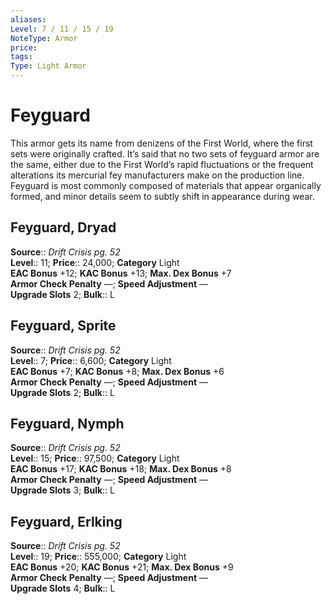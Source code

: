```yaml
---
aliases: 
Level: 7 / 11 / 15 / 19
NoteType: Armor
price: 
tags: 
Type: Light Armor
---
```


# Feyguard

This armor gets its name from denizens of the First World, where the first sets were originally crafted. It’s said that no two sets of feyguard armor are the same, either due to the First World’s rapid fluctuations or the frequent alterations its mercurial fey manufacturers make on the production line. Feyguard is most commonly composed of materials that appear organically formed, and minor details seem to subtly shift in appearance during wear.  

## Feyguard, Dryad

**Source**:: _Drift Crisis pg. 52_  
**Level**:: 11;
**Price**:: 24,000; **Category** Light  
**EAC Bonus** +12; **KAC Bonus** +13; **Max. Dex Bonus** +7  
**Armor Check Penalty** —; **Speed Adjustment** —  
**Upgrade Slots** 2; **Bulk**:: L

## Feyguard, Sprite

**Source**:: _Drift Crisis pg. 52_  
**Level**:: 7;
**Price**:: 6,600; **Category** Light  
**EAC Bonus** +7; **KAC Bonus** +8; **Max. Dex Bonus** +6  
**Armor Check Penalty** —; **Speed Adjustment** —  
**Upgrade Slots** 2; **Bulk**:: L

## Feyguard, Nymph

**Source**:: _Drift Crisis pg. 52_  
**Level**:: 15;
**Price**:: 97,500; **Category** Light  
**EAC Bonus** +17; **KAC Bonus** +18; **Max. Dex Bonus** +8  
**Armor Check Penalty** —; **Speed Adjustment** —  
**Upgrade Slots** 3; **Bulk**:: L

## Feyguard, Erlking

**Source**:: _Drift Crisis pg. 52_  
**Level**:: 19;
**Price**:: 555,000; **Category** Light  
**EAC Bonus** +20; **KAC Bonus** +21; **Max. Dex Bonus** +9  
**Armor Check Penalty** —; **Speed Adjustment** —  
**Upgrade Slots** 4; **Bulk**:: L
